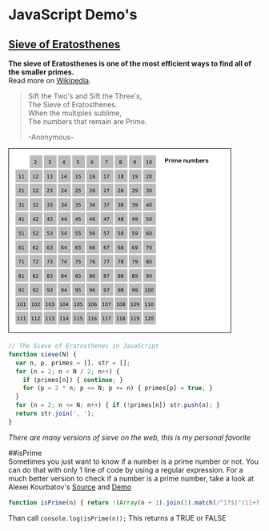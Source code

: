 # JavaScript Demo's

## [Sieve of Eratosthenes](http://terencewestphal.github.io/js-demo/sieve/)

**The sieve of Eratosthenes is one of the most efficient ways to find all of the smaller primes.**  
Read more on [Wikipedia](https://en.wikipedia.org/wiki/Sieve_of_Eratosthenes).  

> Sift the Two's and Sift the Three's,  
> The Sieve of Eratosthenes.  
> When the multiples sublime,  
> The numbers that remain are Prime.  
> 
> -Anonymous-  

![img](/sieve/Sieve_of_Eratosthenes_animation.gif)  

```js
// The Sieve of Eratosthenes in JavaScript
function sieve(N) {
  var n, p, primes = [], str = [];
  for (n = 2; n < N / 2; n++) {
    if (primes[n]) { continue; }
    for (p = 2 * n; p <= N; p += n) { primes[p] = true; }
  }
  for (n = 2; n <= N; n++) { if (!primes[n]) str.push(n); }
  return str.join(', ');
}
```
*There are many versions of sieve on the web, this is my personal favorite*

##isPrime  
Sometimes you just want to know if a number is a prime number or not. You can do that with only 1 line of code by using a regular expression. For a much better version to check if a number is a prime number, take a look at Alexei Kourbatov's [Source](http://www.javascripter.net/faq/primefactors.txt) and  [Demo](http://www.javascripter.net/faq/numberisprime.htm)  

```js
function isPrime(n) { return !(Array(n + 1).join(1).match(/^1?$|^(11+?)\1+$/)); }
```
Than call ```console.log(isPrime(n));```
This returns a TRUE or FALSE 
